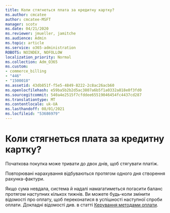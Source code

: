 ```yaml
---
title: Коли стягнеться плата за кредитну картку?
ms.author: cmcatee
author: cmcatee-MSFT
manager: scotv
ms.date: 04/21/2020
ms.reviewer: jmueller, jamitche
ms.audience: Admin
ms.topic: article
ms.service: o365-administration
ROBOTS: NOINDEX, NOFOLLOW
localization_priority: Normal
ms.collection: Adm_O365
ms.custom:
- commerce_billing
- "446"
- "1500018"
ms.assetid: 43db851f-f5e5-4849-8222-2c8ac26acb60
ms.openlocfilehash: e59ba5b2b2d5ac3807a6b5f1a0332a818e0f3fd0
ms.sourcegitcommit: 540a4e2515f7cfddee65519046454fc4437cd287
ms.translationtype: MT
ms.contentlocale: uk-UA
ms.lasthandoff: 08/01/2021
ms.locfileid: "53686979"
---
```

# <a name="when-is-my-credit-card-charged"></a>Коли стягнеться плата за кредитну картку?

Початкова покупка може тривати до двох днів, щоб стягувати платіж.
  
Повторювані нарахування відбуваються протягом одного дня створення рахунка-фактури.
  
Якщо сума невдала, система й надалі намагатиметься погасити баланс протягом наступних кількох тижнів. Ви можете будь-коли змінити відомості про оплату, щоб переконатися в успішності наступної спроби оплати. Докладні відомості див. в статті [Керування методами оплати](/microsoft-365/commerce/billing-and-payments/manage-payment-methods).